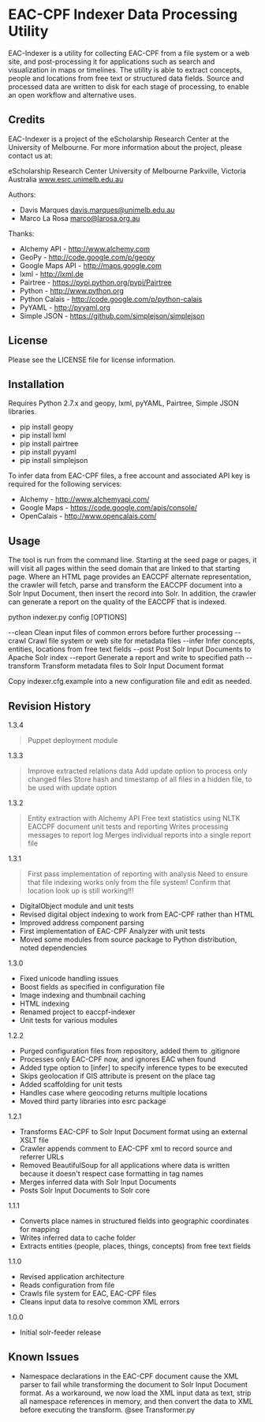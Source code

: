 EAC-CPF Indexer Data Processing Utility
=======================================

EAC-Indexer is a utility for collecting EAC-CPF from a file system or a 
web site, and post-processing it for applications such as search and
visualization in maps or timelines. The utility is able to extract concepts, 
people and locations from free text or structured data fields. Source and 
processed data are written to disk for each stage of processing, to enable
an open workflow and alternative uses.


Credits
-------

EAC-Indexer is a project of the eScholarship Research Center at the University 
of Melbourne. For more information about the project, please contact us at:

  eScholarship Research Center
  University of Melbourne
  Parkville, Victoria
  Australia
  www.esrc.unimelb.edu.au

Authors:

 * Davis Marques <davis.marques@unimelb.edu.au>
 * Marco La Rosa <marco@larosa.org.au>
  
Thanks:

 * Alchemy API - http://www.alchemy.com
 * GeoPy - http://code.google.com/p/geopy
 * Google Maps API - http://maps.google.com
 * lxml - http://lxml.de
 * Pairtree - https://pypi.python.org/pypi/Pairtree
 * Python - http://www.python.org
 * Python Calais - http://code.google.com/p/python-calais
 * PyYAML - http://pyyaml.org
 * Simple JSON - https://github.com/simplejson/simplejson


License
-------

Please see the LICENSE file for license information.


Installation
------------

Requires Python 2.7.x and geopy, lxml, pyYAML, Pairtree, Simple JSON libraries. 

 * pip install geopy
 * pip install lxml
 * pip install pairtree
 * pip install pyyaml
 * pip install simplejson

To infer data from EAC-CPF files, a free account and associated API key is 
required for the following services:

 * Alchemy - http://www.alchemyapi.com/
 * Google Maps - https://code.google.com/apis/console/
 * OpenCalais - http://www.opencalais.com/


Usage
-----

The tool is run from the command line. Starting at the seed page or pages, it 
will visit all pages within the seed domain that are linked to that starting 
page. Where an HTML page provides an EACCPF alternate representation, the crawler 
will fetch, parse and transform the EACCPF document into a Solr Input Document, 
then insert the record into Solr.  In addition, the crawler can generate a 
report on the quality of the EACCPF that is indexed.

  python indexer.py config [OPTIONS]
	
  --clean      Clean input files of common errors before further processing
  --crawl      Crawl file system or web site for metadata files
  --infer      Infer concepts, entities, locations from free text fields
  --post       Post Solr Input Documents to Apache Solr index
  --report     Generate a report and write to specified path
  --transform  Transform metadata files to Solr Input Document format

Copy indexer.cfg.example into a new configuration file and edit as needed.


Revision History
----------------

1.3.4

> Puppet deployment module

1.3.3

> Improve extracted relations data
> Add update option to process only changed files
> Store hash and timestamp of all files in a hidden file, to be used with update option

1.3.2

> Entity extraction with Alchemy API
> Free text statistics using NLTK
> EACCPF document unit tests and reporting
> Writes processing messages to report log
> Merges individual reports into a single report file

1.3.1

 > First pass implementation of reporting with analysis
 > Need to ensure that file indexing works only from the file system!
 > Confirm that location look up is still working!!!

 * DigitalObject module and unit tests
 * Revised digital object indexing to work from EAC-CPF rather than HTML
 * Improved address component parsing 
 * First implementation of EAC-CPF Analyzer with unit tests
 * Moved some modules from source package to Python distribution, noted dependencies

1.3.0

 * Fixed unicode handling issues
 * Boost fields as specified in configuration file
 * Image indexing and thumbnail caching
 * HTML indexing
 * Renamed project to eaccpf-indexer
 * Unit tests for various modules

1.2.2

 * Purged configuration files from repository, added them to .gitignore 
 * Processes only EAC-CPF now, and ignores EAC when found
 * Added type option to [infer] to specify inference types to be executed
 * Skips geolocation if GIS attribute is present on the place tag
 * Added scaffolding for unit tests
 * Handles case where geocoding returns multiple locations
 * Moved third party libraries into esrc package

1.2.1

 * Transforms EAC-CPF to Solr Input Document format using an external XSLT file
 * Crawler appends comment to EAC-CPF xml to record source and referrer URLs
 * Removed BeautifulSoup for all applications where data is written because it doesn't respect case formatting in tag names
 * Merges inferred data with Solr Input Documents
 * Posts Solr Input Documents to Solr core

1.1.1

 * Converts place names in structured fields into geographic coordinates for mapping
 * Writes inferred data to cache folder
 * Extracts entities (people, places, things, concepts) from free text fields

1.1.0

 * Revised application architecture
 * Reads configuration from file
 * Crawls file system for EAC, EAC-CPF files
 * Cleans input data to resolve common XML errors

1.0.0

 * Initial solr-feeder release


Known Issues
------------

- Namespace declarations in the EAC-CPF document cause the XML parser
  to fail while transforming the document to Solr Input Document format.
  As a workaround, we now load the XML input data as text, strip all namespace 
  references in memory, and then convert the data to XML before executing the 
  transform.
  @see Transformer.py

